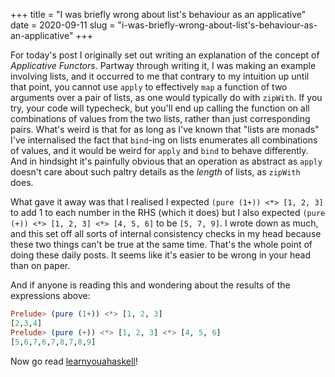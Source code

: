 +++
title = "I was briefly wrong about list's behaviour as an applicative"
date = 2020-09-11
slug = "i-was-briefly-wrong-about-list's-behaviour-as-an-applicative"
+++

For today's post I originally set out writing an explanation of the concept of _Applicative Functors_.
Partway through writing it, I was making an example involving lists, and it occurred to me that
contrary to my intuition up until that point, you cannot use `apply` to effectively `map` a function
of two arguments over a pair of lists, as one would typically do with `zipWith`.
If you try, your code will typecheck, but you'll end up calling the function on all combinations of
values from the two lists, rather than just corresponding pairs. What's weird is that for as long
as I've known that "lists are monads" I've internalised the fact that `bind`-ing on lists
enumerates all combinations of values, and it would be weird for `apply` and `bind` to behave differently.
And in hindsight it's painfully obvious that an operation
as abstract as `apply` doesn't care about such paltry details as the _length_ of lists, as `zipWith`
does.

What gave it away was that I realised I expected `(pure (1+)) <*> [1, 2, 3]` to add 1 to each number in the RHS
(which it does) but I also expected `(pure (+)) <*> [1, 2, 3] <*> [4, 5, 6]` to be `[5, 7, 9]`.
I wrote down as much, and this set off all sorts of internal consistency checks in my head because
these two things can't be true at the same time. That's the whole point of doing these daily posts.
It seems like it's easier to be wrong in your head than on paper.

And if anyone is reading this and wondering about the results of the expressions above:
```haskell
Prelude> (pure (1+)) <*> [1, 2, 3]
[2,3,4]
Prelude> (pure (+)) <*> [1, 2, 3] <*> [4, 5, 6]
[5,6,7,6,7,8,7,8,9]
```

Now go read [learnyouahaskell](http://learnyouahaskell.com/functors-applicative-functors-and-monoids#applicative-functors)!
